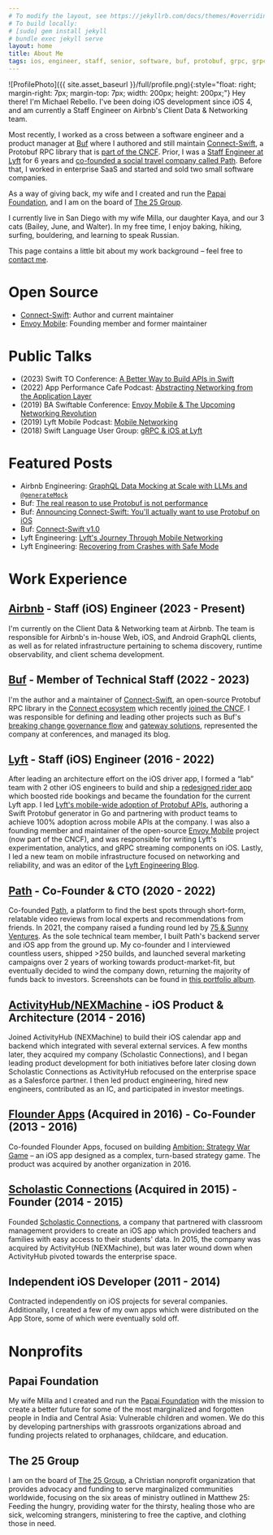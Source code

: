 ```yaml
---
# To modify the layout, see https://jekyllrb.com/docs/themes/#overriding-theme-defaults
# To build locally:
# [sudo] gem install jekyll
# bundle exec jekyll serve
layout: home
title: About Me
tags: ios, engineer, staff, senior, software, buf, protobuf, grpc, grpc-web, protocol, buffers, california, lyft, airbnb, mobile, apis, networking, connect, path, travel, envoy, app
---
```


![ProfilePhoto]({{ site.asset_baseurl }}/full/profile.png){:style="float: right; margin-right: 7px; margin-top: 7px; width: 200px; height: 200px;"}
Hey there! I'm Michael Rebello. I've been doing iOS development since iOS 4,
and am currently a Staff Engineer on Airbnb's Client Data & Networking team.

Most recently, I worked as a cross between a software engineer and a
product manager at [Buf](https://buf.build) where I authored and still maintain
[Connect-Swift](https://github.com/connectrpc/connect-swift),
a Protobuf RPC library that is [part of the CNCF](https://github.com/cncf/sandbox/issues/63).
Prior, I was a [Staff Engineer at Lyft](#lyft) for 6 years and
[co-founded a social travel company called Path](#path). Before that,
I worked in enterprise SaaS and started and sold two small software companies.

As a way of giving back, my wife and I created and run the [Papai Foundation](#papai-foundation),
and I am on the board of [The 25 Group](#the-25-group).

I currently live in San Diego with my wife Milla, our daughter Kaya,
and our 3 cats (Bailey, June, and Walter).
In my free time, I enjoy baking, hiking, surfing, bouldering, and learning
to speak Russian.

This page contains a little bit about my work background – feel free to
[contact me](mailto:me@michaelrebello.com).

# Open Source

- [Connect-Swift](https://github.com/connectrpc/connect-swift): Author and current maintainer
- [Envoy Mobile](https://github.com/envoyproxy/envoy/blob/main/mobile/README.md): Founding member and former maintainer

# Public Talks

- (2023) Swift TO Conference: [A Better Way to Build APIs in Swift](https://www.youtube.com/watch?v=MO2aNPd363E)
- (2022) App Performance Cafe Podcast: [Abstracting Networking from the Application Layer](https://open.spotify.com/episode/1rDAnNa7YtbvNh0ZWKfup2)
- (2019) BA Swiftable Conference: [Envoy Mobile & The Upcoming Networking Revolution](https://www.youtube.com/watch?v=rMBrVfoQ7-g)
- (2019) Lyft Mobile Podcast: [Mobile Networking](https://lyftmobilepodcast.libsyn.com/mobile-networking)
- (2018) Swift Language User Group: [gRPC & iOS at Lyft](https://www.youtube.com/watch?v=Go3_72i8bjI)

# Featured Posts

- Airbnb Engineering: [GraphQL Data Mocking at Scale with LLMs and `@generateMock`](https://medium.com/airbnb-engineering/graphql-data-mocking-at-scale-with-llms-and-generatemock-30b380f12bd6)
- Buf: [The real reason to use Protobuf is not performance](https://buf.build/blog/the-real-reason-to-use-protobuf)
- Buf: [Announcing Connect-Swift: You'll actually want to use Protobuf on iOS](https://buf.build/blog/announcing-connect-swift)
- Buf: [Connect-Swift v1.0](https://buf.build/blog/connect-swift-v1)
- Lyft Engineering: [Lyft's Journey Through Mobile Networking](https://eng.lyft.com/lyfts-journey-through-mobile-networking-d8e13c938166)
- Lyft Engineering: [Recovering from Crashes with Safe Mode](https://eng.lyft.com/recovering-from-crashes-with-safe-mode-77ff572fdfda)

# Work Experience

## <a name="airbnb"></a>[Airbnb](https://airbnb.com) - Staff (iOS) Engineer (2023 - Present)

I'm currently on the Client Data & Networking team at Airbnb. The team is responsible for Airbnb's in-house Web, iOS, and Android GraphQL clients, as well as for related infrastructure pertaining to schema discovery, runtime observability, and client schema development.

## <a name="buf"></a>[Buf](https://buf.build) - Member of Technical Staff (2022 - 2023)

I'm the author and a maintainer of [Connect-Swift](https://github.com/connectrpc/connect-swift), an open-source Protobuf RPC library in the [Connect ecosystem](https://www.connectrpc.com/) which recently [joined the CNCF](https://github.com/cncf/sandbox/issues/63). I was responsible for defining and leading other projects such as Buf's [breaking change governance flow](https://buf.build/solutions/prevent-breaking-changes) and [gateway solutions](https://buf.build/solutions/govern-apis-at-the-edge), represented the company at conferences, and managed its blog.

## <a name="lyft"></a>[Lyft](https://www.lyft.com) - Staff (iOS) Engineer (2016 - 2022)

After leading an architecture effort on the iOS driver app, I formed a “lab” team with 2 other iOS engineers to build and ship a [redesigned rider app](https://techcrunch.com/2017/11/08/lyft-is-testing-a-new-rider-experience-with-a-small-percentage-of-users) which boosted ride bookings and became the foundation for the current Lyft app. I led [Lyft's mobile-wide adoption of Protobuf APIs](https://eng.lyft.com/lyfts-journey-through-mobile-networking-d8e13c938166), authoring a Swift Protobuf generator in Go and partnering with product teams to achieve 100% adoption across mobile APIs at the company. I was also a founding member and maintainer of the open-source [Envoy Mobile](https://github.com/envoyproxy/envoy/blob/main/mobile/README.md) project (now part of the CNCF), and was responsible for writing Lyft's experimentation, analytics, and gRPC streaming components on iOS. Lastly, I led a new team on mobile infrastructure focused on networking and reliability, and was an editor of the [Lyft Engineering Blog](https://eng.lyft.com/).

## <a name="path"></a>[Path](https://www.crunchbase.com/organization/path-travel) - Co-Founder & CTO (2020 - 2022)

Co-founded [Path](https://www.crunchbase.com/organization/path-travel), a platform to find the best spots through short-form, relatable video reviews from local experts and recommendations from friends. In 2021, the company raised a funding round led by [75 & Sunny Ventures](https://www.75andsunny.vc/labs). As the sole technical team member, I built Path's backend server and iOS app from the ground up. My co-founder and I interviewed countless users, shipped >250 builds, and launched several marketing campaigns over 2 years of working towards product-market-fit, but eventually decided to wind the company down, returning the majority of funds back to investors. Screenshots can be found in [this portfolio album](https://photos.app.goo.gl/MdCb2D1k6getLFtD9).

## [ActivityHub/NEXMachine](https://www.crunchbase.com/organization/nexmachine-llc) - iOS Product & Architecture (2014 - 2016)

Joined ActivityHub (NEXMachine) to build their iOS calendar app and backend which integrated with several external services. A few months later, they acquired my company (Scholastic Connections), and I began leading product development for both initiatives before later closing down Scholastic Connections as ActivityHub refocused on the enterprise space as a Salesforce partner. I then led product engineering, hired new engineers, contributed as an IC, and participated in investor meetings.

## [Flounder Apps](https://www.crunchbase.com/organization/flounder-apps-llc) (Acquired in 2016) - Co-Founder (2013 - 2016)

Co-founded Flounder Apps, focused on building [Ambition: Strategy War Game](https://appadvice.com/app/ambition-strategy-war-game/850863885) – an iOS app designed as a complex, turn-based strategy game. The product was acquired by another organization in 2016.

## [Scholastic Connections](https://www.crunchbase.com/organization/scholastic-connections-llc) (Acquired in 2015) - Founder (2014 - 2015)

Founded [Scholastic Connections](https://www.crunchbase.com/organization/scholastic-connections-llc), a company that partnered with classroom management providers to create an iOS app which provided teachers and families with easy access to their students' data. In 2015, the company was acquired by ActivityHub (NEXMachine), but was later wound down when ActivityHub pivoted towards the enterprise space.

## Independent iOS Developer (2011 - 2014)

Contracted independently on iOS projects for several companies. Additionally, I created a few of my own apps which were distributed on the App Store, some of which were eventually sold off.

# Nonprofits

## Papai Foundation

My wife Milla and I created and run the [Papai Foundation](https://www.papai.foundation) with the mission to create a better future for some of the most marginalized and forgotten people in India and Central Asia: Vulnerable children and women. We do this by developing partnerships with grassroots organizations abroad and funding projects related to orphanages, childcare, and education.

## The 25 Group

I am on the board of [The 25 Group](https://www.the25group.org/), a Christian nonprofit organization that provides advocacy and funding to serve marginalized communities worldwide, focusing on the six areas of ministry outlined in Matthew 25: Feeding the hungry, providing water for the thirsty, healing those who are sick, welcoming strangers, ministering to free the captive, and clothing those in need.
